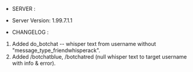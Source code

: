 - SERVER :
- Server Version: 1.99.7.1.1

- CHANGELOG :
1. Added do_botchat -- whisper text from username without "message_type_friendwhisperack".
2. Added /botchatblue, /botchatred (null whisper text to target username with info & error).
